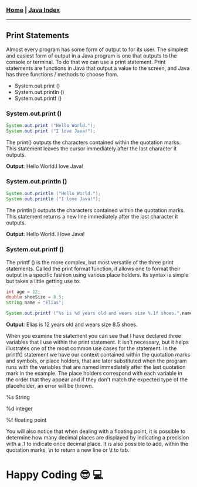 <!---
layout: page
title: "Print Statements"
permalink: https://Carreiroa.github.io/PrintStatements/
--->

### [Home](/index) | [Java Index](./JavaIndex)

---

## Print Statements

Almost every program has some form of output to for its user. The simplest and easiest form of output in a Java program is one that outputs to the console or terminal. To do that we can use a print statement. Print statements are functions in Java that output a value to the screen, and Java has three functions / methods to choose from.

- System.out.print ()
- System.out.println ()
- System.out.printf ()

### System.out.print ()

```java
System.out.print ("Hello World.");
System.out.print ("I love Java!");
```

The print() outputs the characters contained within the quotation marks. This statement leaves the cursor immediately after the last character it outputs.

**Output**:
Hello World.I love Java!

### System.out.println ()

```java
System.out.println ("Hello World.");
System.out.println ("I love Java!");
```

The println() outputs the characters contained within the quotation marks. This statement returns a new line immediately after the last character it outputs.

**Output**:
Hello World.
I love Java!

### System.out.printf ()

The printf () is the more complex, but most versatile of the three print statements. Called the print format function, it allows one to format their output in a specific fashion using various place holders. Its syntax is simple but takes a little getting use to.

```java
int age = 12;
double shoeSize = 8.5;
String name = "Elias";

System.out.printf ("%s is %d years old and wears size %.1f shoes.",name,age,shoeSize);
```

**Output**:
Elias is 12 years old and wears size 8.5 shoes.

When you examine the statement you can see that I have declared three variables that I use within the print statement. It isn't necessary, but it helps illustrates one of the most common use cases for the statement. In the printf() statement we have our context contained within the quotation marks and symbols, or place holders, that are later substituted when the program runs with the variables that are named immediately after the last quotation mark in the example. The place holders correspond with each variable in the order that they appear and if they don't match the expected type of the placeholder, an error will be thrown.

%s String

%d integer

%f floating point

You will also notice that when dealing with a floating point, it is possible to determine how many decimal places are displayed by indicating a precision with a .1 to indicate once decimal place.
It is also possible to add, within the quotation marks, \n to return a new line or \t to tab.

# Happy Coding 😎 💻
